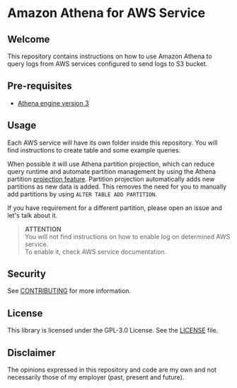 # Amazon Athena for AWS Service

## Welcome

This repository contains instructions on how to use Amazon Athena to query logs from AWS services configured to send logs to S3 bucket.


## Pre-requisites

* [Athena engine version 3](https://docs.aws.amazon.com/athena/latest/ug/engine-versions-reference-0003.html)


## Usage

Each AWS service will have its own folder inside this repository. You will find instructions to create table and some example queries.

When possible it will use Athena partition projection, which can reduce query runtime and automate partition management by using the Athena partition [projection feature](https://docs.aws.amazon.com/athena/latest/ug/partition-projection.html). Partition projection automatically adds new partitions as new data is added. This removes the need for you to manually add partitions by using `ALTER TABLE ADD PARTITION`.

If you have requirement for a different partition, please open an issue and let's talk about it.


> **ATTENTION**  
> You will not find instructions on how to enable log on determined AWS service.  
> To enable it, check AWS service documentation.


## Security

See [CONTRIBUTING](CONTRIBUTING.md) for more information.


## License

This library is licensed under the GPL-3.0 License. See the [LICENSE](LICENSE) file.


## Disclaimer

The opinions expressed in this repository and code are my own and not necessarily those of my employer (past, present and future).